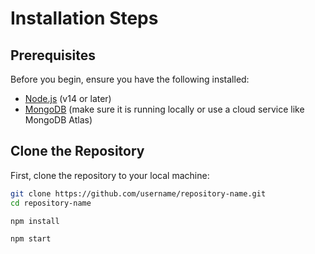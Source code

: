 # Installation Steps

## Prerequisites

Before you begin, ensure you have the following installed:

- [Node.js](https://nodejs.org/) (v14 or later)
- [MongoDB](https://www.mongodb.com/try/download/community) (make sure it is running locally or use a cloud service like MongoDB Atlas)

## Clone the Repository

First, clone the repository to your local machine:

```bash
git clone https://github.com/username/repository-name.git
cd repository-name

npm install

npm start

